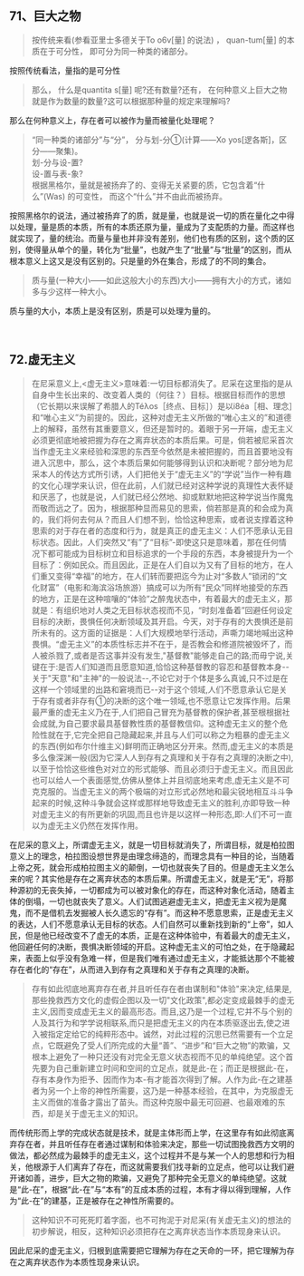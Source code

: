<h2>71、巨大之物</h2><blockquote data-pid="nB3g1Rjc">按传统来看(参看亚里士多德关于To o6v[量] 的说法) ， quan-tum[量] 的本质在于可分性， 即可分为同一种类的诸部分。</blockquote><p data-pid="I3PyfysX">按照传统看法，量指的是可分性</p><blockquote data-pid="ZNNYqwT0">那么， 什么是quantita s[量] 呢?还有数量?还有， 在何种意义上巨大之物就是作为数量的数量?这可以根据那种量的规定来理解吗?</blockquote><p data-pid="J6cDsyyP">那么在何种意义上，存在者可以被作为量而被量化处理呢？</p><blockquote data-pid="409NQNOt">“同一种类的诸部分”与“分”， 分与划-分①(计算——Xo yos[逻各斯]，区分——聚集)。<br>划-分与设-置?<br>设-置与表-象?<br>根据黑格尔，量就是被扬弃了的、变得无关紧要的质，它包含着“什么”(Was) 的可变性， 而这个“什么”并不由此而被扬弃。</blockquote><p data-pid="jVCyxdky">按照黑格尔的说法，通过被扬弃了的质，就是量，也就是说一切的质在量化之中得以处理，量是质的本质，所有的本质还原为量，量成为了支配质的力量。而这样也就实现了，量的统治。而量与量也并非没有差别，他们也有质的区别，这个质的区别，使得量从单个的量，转化为“批量”，也就产生了“批量”与“批量”的区别，而从根本意义上这又是没有区别的。只是量的外在集合，形成了的不同的集合。</p><blockquote data-pid="G_G3_68F">质与量(一种大小——如此这般大小的东西)大小——拥有大小的方式，诸如多与少这样一种大小。</blockquote><p data-pid="XqgVYQwj">质与量的大小，本质上是没有区别，质是可以处理为量的。</p><p><br></p><h2>72.虚无主义</h2><blockquote data-pid="ghIqhZLO">在尼采意义上,&lt;虚无主义&gt;意味着:一切目标都消失了。尼采在这里指的是从自身中生长出来的、改变着人类的（何往？）目标。根据目标而作的思想（它长期以来误解了希腊人的Téλos［终点、目标］）是以i8éa［相、理念］和“唯心主义”为前提的。因此，这种对虚无主义所做的“唯心主义的”和道德上的解释，虽然有其重要意义，但还是暂时的。着眼于另一开端，虚无主义必须更彻底地被把握为存在之离弃状态的本质后果。可是，倘若被尼采首次当作虚无主义来经验和深思的东西至今依然是未被把握的，而且首要地没有进入沉思中，那么，这个本质后果如何能够得到认识和决断呢？部分地为尼采本人的传达方式所引诱，人们把他关于“虚无主义”的“学说”当作一种有趣的文化心理学来认识，但在此前，人们就已经对这种学说的真理性大表怀疑和厌恶了，也就是说，人们就已经公然地、抑或默默地把这种学说当作魔鬼而敬而远之了。因为，根据那种显而易见的思索，倘若那是真的和会成为真的，我们将何去何从？而且人们想不到，恰恰这种思索，或者说支撑着这种思索的对于存在者的态度和行为，就是真正的虚无主义：人们不愿承认无目标状态。因此，人们突然又“有”了“目标”-即使这只是意味着，那在任何情况下都可能成为目标树立和目标追求的一个手段的东西，本身被提升为一个目标了：例如民众。而且因此，正是在人们自以为又有了目标的地方，在人们重又变得“幸福”的地方，在人们转而要把迄今为止对“多数人”锁闭的“文化财富”（电影和海滨浴场旅游）搞成可以为所有“民众”同样地接受的东西的地方，正是在这种喧嚷的“体验”之醉鬼状态中，有着最大的虚无主义，那就是：有组织地对人类之无目标状态视而不见，“时刻准备着”回避任何设定目标的决断，畏惧任何决断领域及其开启。今天，对于存有的大畏惧还是前所未有的。这方面的证据是：人们大规模地举行活动，声嘶力竭地喊出这种畏惧。“虚无主义”的本质性标志并不在于，是否教会和修道院被毁坏了，而人被杀戮了,或者是否这事并没有发生,"基督教"能够走自己的路;而毋宁说,关键在于:是否人们知道而且愿意知道,恰恰这种基督教的容忍和基督教本身--关于"天意"和"主神"的一般说法--,不论它对于个体是多么真诚,只不过是在这样一个领域里的出路和窘境而已--对于这个领域,人们不愿意承认它是关于存有或者非存有①的决断的这个唯一领域,也不愿意让它发挥作用。后果最严重的虚无主义乃在于,人们把自己冒充为基督教的保护者,甚至根根据社会成就,为自己要求最具基督教性质的基督教信仰。这种虚无主义的整个危险性就在于,它完全把自己隐藏起来,并且与人们可以称之为粗暴的虚无主义的东西(例如布尔什维主义)鲜明而正确地区分开来。然而,虚无主义的本质是多么像深渊一般(因为它深人人到存有之真理和关于存有之真理的决断之中),以至于恰恰这些维色对对立的形式能够、而且必须归于虚无主义。而且因此也可以给人一个表面感觉,仿佛从整体上并且彻底地来考虑,虚无主义是不可克克服的。当虚无主义的两个极端的对立形式必然地和最尖锐地相互斗斗争起来的时候,这种斗争就会这样或那样地导致虚无主义的胜利,亦即导致一种对虚无主义的有所更新的巩固,而且也许是以这样一种形态,即:人们不可一直以为虚无主义仍然在发挥作用。</blockquote><p data-pid="noNx3S-G"> 在尼采的意义上，所谓虚无主义，就是一切目标就消失了，所谓目标，就是柏拉图意义上的理念，柏拉图设想世界是由理念缔造的，而理念具有一种目的论，当随着上帝之死，就会形成柏拉图主义的颠倒，一切也就丧失了目的。但是虚无主义怎么来的呢？其实他是存在之离弃状态的本质后果。所谓虚无主义，就是无“无”，将那种源初的无丧失掉，一切都成为可以被对象化的存在，而这种对象化活动，随着主体的倒塌，一切也就丧失了意义。人们试图逃避虚无主义，把虚无主义视为是魔鬼，而不是借机去发掘被人长久遗忘的“存有”。而这种不愿意思索，正是虚无主义的表达，人们不愿意承认无目标的状态。人们自然可以重新找到新的“上帝”，如人民，但是他已经改变不了虚无的本质，正是在这种体验中，有着最大的虚无主义，他回避任何的决断，畏惧决断领域的开启。这种虚无主义的可怕之处，在于隐藏起来，表面上似乎没有急难一样，但是我们唯有通过虚无主义，才能抵达那个不能被存在者化的“存在”，从而进入到存有之真理和关于存有之真理的决断。</p><blockquote data-pid="ZC6hjYZ7">存有如此彻底地离弃存在者,并且听任存在者由谋制和"体验"来决定,结果是,那些挽救西方文化的虚假企图以及一切"文化政策",都必定变成最棘手的虚无主义,因而变成虚无主义的最高形态。而且,这乃是一个过程,它并不与个别的人及其行为和学学说相联系,而只是把虚无主义的内在本质驱逐出去,使之进入被指定定给它的纯粹形态中。诚然，对此过程的沉思已然需要有一个立足点，它既避免了受人们所完成的大量“善”、“进步”和“巨大之物”的欺骗，又根本上避免了一种只还没有对完全无意义状态视而不见的单纯绝望。这个首先要为自己重新建立时间和空间的立足点，就是此-在；而正是根据此-在，存有本身作为拒予、因而作为本-有才能首次得到了解。人作为此-在之建基者为另一个上帝的神性所需要，这乃是一种基本经验，在其中，为克服虚无主义而做的准备才露出了苗头。而这种克服中最无可回避、也最艰难的东西，却是关于虚无主义的知识。</blockquote><p data-pid="AAwDkly4">而传统形而上学的完成状态就是技术，就是主体形而上学，在这里存有如此彻底离弃存在者，并且听任存在者通过谋制和体验来决定，那些一切试图挽救西方文明的做法，都必然成为最棘手的虚无主义，这个过程并不是与某一个人的思想和行为相关，他根源于人们离弃了存在，而这就需要我们找寻新的立足点，他可以让我们避开诸如善，进步，巨大之物的欺骗，又避免了那种完全无意义的单纯绝望。这就是“此-在”，根据“此-在”与“本有”的互成本质的过程，本有才得以得到理解，人作为“此-在”的建基，正是被存在之神性所需要的。</p><blockquote data-pid="7GuSKqVT">这种知识不可死死盯着字面，也不可拘泥于对尼采(有关虚无主义)的想法的初步解说，相反，这种知识必须把存在之离弃状态当作本质现身来认识。</blockquote><p data-pid="rD4S_JhP">因此尼采的虚无主义，归根到底需要把它理解为存在之天命的一环，把它理解为存在之离弃状态作为本质性现身来认识。</p><p></p>